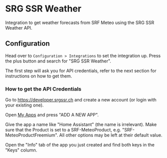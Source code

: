 # SRG SSR Weather

Integration to get weather forecasts from SRF Meteo using the SRG SSR Weather API.

## Configuration

Head over to `Configuration > Integrations` to set the integration up.
Press the plus button and search for "SRG SSR Weather".

The first step will ask you for API credentials, refer to the next section for
instructions on how to get them.

### How to get the API Credentials

Go to <https://developer.srgssr.ch> and create a new account (or login with your existing one).

Open [My Apps](https://developer.srgssr.ch/user/me/apps) and press "ADD A NEW APP".

Give the app a name like "Home Assistant" (the name is irrelevant).
Make sure that the Product is set to a SRF-MeteoProduct, e.g. "SRF-MeteoProductFreemium".
All other options may be left at their default value.

Open the "Info" tab of the app you just created and find both keys in the "Keys" column.
